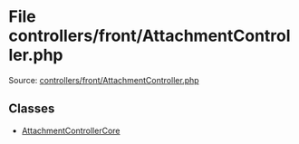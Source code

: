File controllers/front/AttachmentController.php
=========

Source: [controllers/front/AttachmentController.php](https://github.com/PrestaShop/PrestaShop/blob/1.6.0.9/controllers/front/AttachmentController.php)


Classes
-------

* [AttachmentControllerCore](class.AttachmentControllerCore.md)

